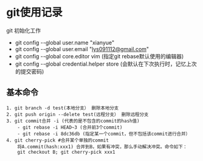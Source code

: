 # git使用记录

git 初始化工作
* git config --global user.name "xianyue"
* git config --global user.email "lys091112@gmail.com"
* git config --global core.editor vim  (指定git rebase默认使用的编辑器)
* git config --global credential.helper store (会默认在下次执行时，记忆上次的提交密码)

## 基本命令
    
    1. git branch -d test(本地分支） 删除本地分支 
    2. git push origin --delete test(远程分支） 删除远程分支
    3. git commit合并 -i (代表的是不包含的commit的hash值)
        - git rebase -i HEAD~3 (合并前3个commit)
        - git rebase -i 8dc36db (指定某一个commit，但不包括该commit进行合并）
    4. git cherry-pick #合并某个单独的commit
        将A.commit(hash:xxx1) 合并到B，如果有冲突，那么手动解决冲突。命令如下：
        git checkout B; git cherry-pick xxx1
        
    

